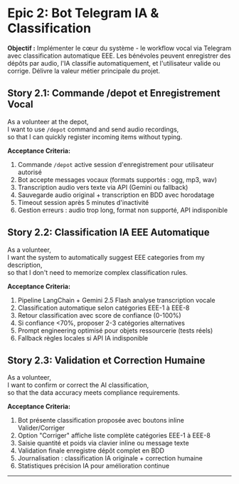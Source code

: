 # Epic 2: Bot Telegram IA & Classification

**Objectif :** Implémenter le cœur du système - le workflow vocal via Telegram avec classification automatique EEE. Les bénévoles peuvent enregistrer des dépôts par audio, l'IA classifie automatiquement, et l'utilisateur valide ou corrige. Délivre la valeur métier principale du projet.

## Story 2.1: Commande /depot et Enregistrement Vocal
As a volunteer at the depot,  
I want to use `/depot` command and send audio recordings,  
so that I can quickly register incoming items without typing.

**Acceptance Criteria:**
1. Commande `/depot` active session d'enregistrement pour utilisateur autorisé
2. Bot accepte messages vocaux (formats supportés : ogg, mp3, wav)
3. Transcription audio vers texte via API (Gemini ou fallback)
4. Sauvegarde audio original + transcription en BDD avec horodatage
5. Timeout session après 5 minutes d'inactivité
6. Gestion erreurs : audio trop long, format non supporté, API indisponible

## Story 2.2: Classification IA EEE Automatique
As a volunteer,  
I want the system to automatically suggest EEE categories from my description,  
so that I don't need to memorize complex classification rules.

**Acceptance Criteria:**
1. Pipeline LangChain + Gemini 2.5 Flash analyse transcription vocale
2. Classification automatique selon catégories EEE-1 à EEE-8
3. Retour classification avec score de confiance (0-100%)
4. Si confiance <70%, proposer 2-3 catégories alternatives
5. Prompt engineering optimisé pour objets ressourcerie (tests réels)
6. Fallback règles locales si API IA indisponible

## Story 2.3: Validation et Correction Humaine
As a volunteer,  
I want to confirm or correct the AI classification,  
so that the data accuracy meets compliance requirements.

**Acceptance Criteria:**
1. Bot présente classification proposée avec boutons inline Valider/Corriger
2. Option "Corriger" affiche liste complète catégories EEE-1 à EEE-8
3. Saisie quantité et poids via clavier inline ou message texte
4. Validation finale enregistre dépôt complet en BDD
5. Journalisation : classification IA originale + correction humaine
6. Statistiques précision IA pour amélioration continue

---
